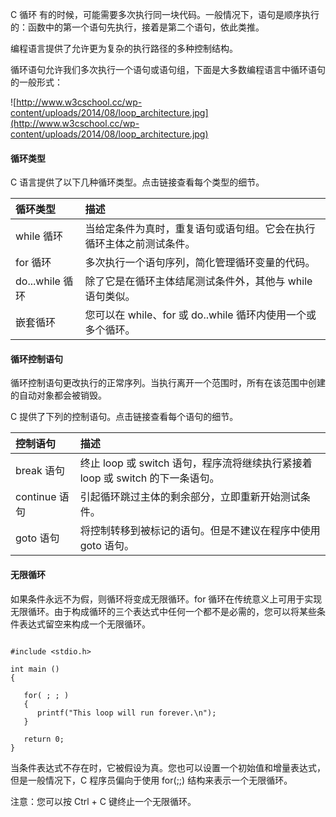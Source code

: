  C 循环
  有的时候，可能需要多次执行同一块代码。一般情况下，语句是顺序执行的：函数中的第一个语句先执行，接着是第二个语句，依此类推。

 编程语言提供了允许更为复杂的执行路径的多种控制结构。

 循环语句允许我们多次执行一个语句或语句组，下面是大多数编程语言中循环语句的一般形式：

 ![http://www.w3cschool.cc/wp-content/uploads/2014/08/loop_architecture.jpg](http://www.w3cschool.cc/wp-content/uploads/2014/08/loop_architecture.jpg)


 
#### 循环类型

 C 语言提供了以下几种循环类型。点击链接查看每个类型的细节。

 

|循环类型|描述|
|:--|:--|
|while 循环|当给定条件为真时，重复语句或语句组。它会在执行循环主体之前测试条件。|
|for 循环|多次执行一个语句序列，简化管理循环变量的代码。|
|do...while 循环|除了它是在循环主体结尾测试条件外，其他与 while 语句类似。|
|嵌套循环|您可以在 while、for 或 do..while 循环内使用一个或多个循环。|




#### 循环控制语句

 循环控制语句更改执行的正常序列。当执行离开一个范围时，所有在该范围中创建的自动对象都会被销毁。

 C 提供了下列的控制语句。点击链接查看每个语句的细节。

 

|控制语句|描述|
|:--|:--|
|break 语句|终止 loop 或 switch 语句，程序流将继续执行紧接着 loop 或 switch 的下一条语句。|
|continue 语句|引起循环跳过主体的剩余部分，立即重新开始测试条件。|
|goto 语句|将控制转移到被标记的语句。但是不建议在程序中使用 goto 语句。|




#### 无限循环

 如果条件永远不为假，则循环将变成无限循环。for 循环在传统意义上可用于实现无限循环。由于构成循环的三个表达式中任何一个都不是必需的，您可以将某些条件表达式留空来构成一个无限循环。

 
```

#include <stdio.h>
 
int main ()
{

   for( ; ; )
   {
      printf("This loop will run forever.\n");
   }

   return 0;
}

```
 当条件表达式不存在时，它被假设为真。您也可以设置一个初始值和增量表达式，但是一般情况下，C 程序员偏向于使用 for(;;) 结构来表示一个无限循环。

 注意：您可以按 Ctrl + C 键终止一个无限循环。

 

